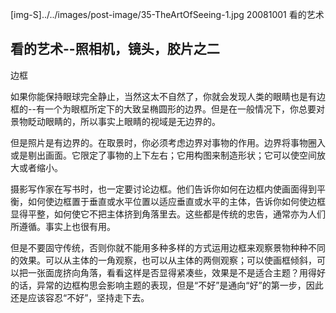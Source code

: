 [img-S]../../images/post-image/35-TheArtOfSeeing-1.jpg
20081001
看的艺术

## 看的艺术--照相机，镜头，胶片之二

边框

如果你能保持眼球完全静止，当然这太不自然了，你就会发现人类的眼睛也是有边框的--有一个为眼框所定下的大致呈椭圆形的边界。但是在一般情况下，你总要对景物眨动眼睛的，所以事实上眼睛的视域是无边界的。

但是照片是有边界的。在取景时，你必须考虑边界对事物的作用。边界将事物圈入或是剔出画面。它限定了事物的上下左右；它用构图来制造形状；它可以使空间放大或者缩小。

摄影写作家在写书时，也一定要讨论边框。他们告诉你如何在边框内使画面得到平衡，如何使边框置于垂直或水平位置以适应垂直或水平的主体，告诉你如何使边框显得平整，如何使它不把主体挤到角落里去。这些都是传统的忠告，通常亦为人们所遵循。事实上也很有用。

但是不要固守传统，否则你就不能用多种多样的方式运用边框来观察景物种种不同的效果。可以从主体的一角观察，也可以从主体的两侧观察；可以使画框倾斜，可以把一张面庞挤向角落，看看这样是否显得紧凑些，效果是不是适合主题？用得好的话，异常的边框构思会影响主题的表现，但是“不好”是通向“好”的第一步，因此还是应该容忍“不好”，坚持走下去。
